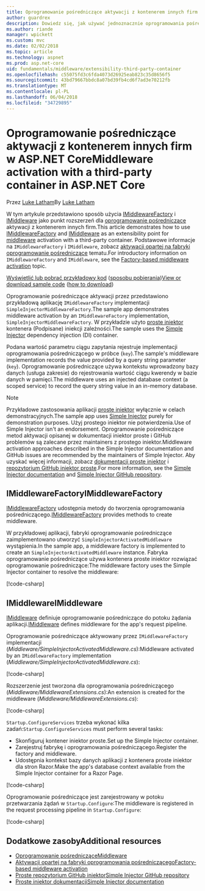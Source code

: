 ```yaml
---
title: Oprogramowanie pośredniczące aktywacji z kontenerem innych firm w ASP.NET Core
author: guardrex
description: Dowiedz się, jak używać jednoznacznie oprogramowania pośredniczącego z aktywacją opartą na fabryki i kontener innych firm w ASP.NET Core.
ms.author: riande
manager: wpickett
ms.custom: mvc
ms.date: 02/02/2018
ms.topic: article
ms.technology: aspnet
ms.prod: asp.net-core
uid: fundamentals/middleware/extensibility-third-party-container
ms.openlocfilehash: c55075fd3c6fda4073d26925eab823c35d8656f5
ms.sourcegitcommit: 43bd79667bbdc8a07bd39fb4cd6f7ad3e70212fb
ms.translationtype: MT
ms.contentlocale: pl-PL
ms.lasthandoff: 06/04/2018
ms.locfileid: "34729895"
---
```

# <a name="middleware-activation-with-a-third-party-container-in-aspnet-core"></a><span data-ttu-id="617ef-103">Oprogramowanie pośredniczące aktywacji z kontenerem innych firm w ASP.NET Core</span><span class="sxs-lookup"><span data-stu-id="617ef-103">Middleware activation with a third-party container in ASP.NET Core</span></span>

<span data-ttu-id="617ef-104">Przez [Luke Latham](https://github.com/guardrex)</span><span class="sxs-lookup"><span data-stu-id="617ef-104">By [Luke Latham](https://github.com/guardrex)</span></span>

<span data-ttu-id="617ef-105">W tym artykule przedstawiono sposób użycia [IMiddlewareFactory](/dotnet/api/microsoft.aspnetcore.http.imiddlewarefactory) i [IMiddleware](/dotnet/api/microsoft.aspnetcore.http.imiddleware) jako punkt rozszerzeń dla [oprogramowanie pośredniczące](xref:fundamentals/middleware/index) aktywacji z kontenerem innych firm.</span><span class="sxs-lookup"><span data-stu-id="617ef-105">This article demonstrates how to use [IMiddlewareFactory](/dotnet/api/microsoft.aspnetcore.http.imiddlewarefactory) and [IMiddleware](/dotnet/api/microsoft.aspnetcore.http.imiddleware) as an extensibility point for [middleware](xref:fundamentals/middleware/index) activation with a third-party container.</span></span> <span data-ttu-id="617ef-106">Podstawowe informacje na `IMiddlewareFactory` i `IMiddleware`, zobacz [aktywacji opartej na fabryki oprogramowanie pośredniczące](xref:fundamentals/middleware/extensibility) tematu.</span><span class="sxs-lookup"><span data-stu-id="617ef-106">For introductory information on `IMiddlewareFactory` and `IMiddleware`, see the [Factory-based middleware activation](xref:fundamentals/middleware/extensibility) topic.</span></span>

<span data-ttu-id="617ef-107">[Wyświetlić lub pobrać przykładowy kod](https://github.com/aspnet/Docs/tree/master/aspnetcore/fundamentals/middleware/extensibility-third-party-container/sample) ([sposobu pobierania](xref:tutorials/index#how-to-download-a-sample))</span><span class="sxs-lookup"><span data-stu-id="617ef-107">[View or download sample code](https://github.com/aspnet/Docs/tree/master/aspnetcore/fundamentals/middleware/extensibility-third-party-container/sample) ([how to download](xref:tutorials/index#how-to-download-a-sample))</span></span>

<span data-ttu-id="617ef-108">Oprogramowanie pośredniczące aktywacji przez przedstawiono przykładową aplikację `IMiddlewareFactory` implementacji `SimpleInjectorMiddlewareFactory`.</span><span class="sxs-lookup"><span data-stu-id="617ef-108">The sample app demonstrates middleware activation by an `IMiddlewareFactory` implementation, `SimpleInjectorMiddlewareFactory`.</span></span> <span data-ttu-id="617ef-109">W przykładzie użyto [proste iniektor](https://simpleinjector.org) kontenera (Podpisane) iniekcji zależności.</span><span class="sxs-lookup"><span data-stu-id="617ef-109">The sample uses the [Simple Injector](https://simpleinjector.org) dependency injection (DI) container.</span></span>

<span data-ttu-id="617ef-110">Podana wartość parametru ciągu zapytania rejestruje implementacji oprogramowania pośredniczącego w próbce (`key`).</span><span class="sxs-lookup"><span data-stu-id="617ef-110">The sample's middleware implementation records the value provided by a query string parameter (`key`).</span></span> <span data-ttu-id="617ef-111">Oprogramowanie pośredniczące używa kontekstu wprowadzony bazy danych (usługa zakresie) do rejestrowania wartość ciągu kwerendy w bazie danych w pamięci.</span><span class="sxs-lookup"><span data-stu-id="617ef-111">The middleware uses an injected database context (a scoped service) to record the query string value in an in-memory database.</span></span>

> [!NOTE]
> <span data-ttu-id="617ef-112">Przykładowe zastosowania aplikacji [proste iniektor](https://github.com/simpleinjector/SimpleInjector) wyłącznie w celach demonstracyjnych.</span><span class="sxs-lookup"><span data-stu-id="617ef-112">The sample app uses [Simple Injector](https://github.com/simpleinjector/SimpleInjector) purely for demonstration purposes.</span></span> <span data-ttu-id="617ef-113">Użyj prostego iniektor nie potwierdzenia.</span><span class="sxs-lookup"><span data-stu-id="617ef-113">Use of Simple Injector isn't an endorsement.</span></span> <span data-ttu-id="617ef-114">Oprogramowanie pośredniczące metod aktywacji opisanej w dokumentacji iniektor proste i GitHub problemów są zalecane przez maintainers z prostego iniektor.</span><span class="sxs-lookup"><span data-stu-id="617ef-114">Middleware activation approaches described in the Simple Injector documentation and GitHub issues are recommended by the maintainers of Simple Injector.</span></span> <span data-ttu-id="617ef-115">Aby uzyskać więcej informacji, zobacz [dokumentacji proste iniektor](https://simpleinjector.readthedocs.io/en/latest/index.html) i [repozytorium GitHub iniektor proste](https://github.com/simpleinjector/SimpleInjector).</span><span class="sxs-lookup"><span data-stu-id="617ef-115">For more information, see the [Simple Injector documentation](https://simpleinjector.readthedocs.io/en/latest/index.html) and [Simple Injector GitHub repository](https://github.com/simpleinjector/SimpleInjector).</span></span>

## <a name="imiddlewarefactory"></a><span data-ttu-id="617ef-116">IMiddlewareFactory</span><span class="sxs-lookup"><span data-stu-id="617ef-116">IMiddlewareFactory</span></span>

<span data-ttu-id="617ef-117">[IMiddlewareFactory](/dotnet/api/microsoft.aspnetcore.http.imiddlewarefactory) udostępnia metody do tworzenia oprogramowania pośredniczącego.</span><span class="sxs-lookup"><span data-stu-id="617ef-117">[IMiddlewareFactory](/dotnet/api/microsoft.aspnetcore.http.imiddlewarefactory) provides methods to create middleware.</span></span>

<span data-ttu-id="617ef-118">W przykładowej aplikacji, fabryki oprogramowanie pośredniczące zaimplementowano utworzyć `SimpleInjectorActivatedMiddleware` wystąpienia.</span><span class="sxs-lookup"><span data-stu-id="617ef-118">In the sample app, a middleware factory is implemented to create an `SimpleInjectorActivatedMiddleware` instance.</span></span> <span data-ttu-id="617ef-119">Fabryka oprogramowanie pośredniczące używa kontenera proste iniektor rozwiązać oprogramowanie pośredniczące:</span><span class="sxs-lookup"><span data-stu-id="617ef-119">The middleware factory uses the Simple Injector container to resolve the middleware:</span></span>

[!code-csharp[](extensibility-third-party-container/sample/Middleware/SimpleInjectorMiddlewareFactory.cs?name=snippet1&highlight=5-8,12)]

## <a name="imiddleware"></a><span data-ttu-id="617ef-120">IMiddleware</span><span class="sxs-lookup"><span data-stu-id="617ef-120">IMiddleware</span></span>

<span data-ttu-id="617ef-121">[IMiddleware](/dotnet/api/microsoft.aspnetcore.http.imiddleware) definiuje oprogramowanie pośredniczące do potoku żądania aplikacji.</span><span class="sxs-lookup"><span data-stu-id="617ef-121">[IMiddleware](/dotnet/api/microsoft.aspnetcore.http.imiddleware) defines middleware for the app's request pipeline.</span></span>

<span data-ttu-id="617ef-122">Oprogramowanie pośredniczące aktywowany przez `IMiddlewareFactory` implementacji (*Middleware/SimpleInjectorActivatedMiddleware.cs*):</span><span class="sxs-lookup"><span data-stu-id="617ef-122">Middleware activated by an `IMiddlewareFactory` implementation (*Middleware/SimpleInjectorActivatedMiddleware.cs*):</span></span>

[!code-csharp[](extensibility-third-party-container/sample/Middleware/SimpleInjectorActivatedMiddleware.cs?name=snippet1)]

<span data-ttu-id="617ef-123">Rozszerzenie jest tworzona dla oprogramowania pośredniczącego (*Middleware/MiddlewareExtensions.cs*):</span><span class="sxs-lookup"><span data-stu-id="617ef-123">An extension is created for the middleware (*Middleware/MiddlewareExtensions.cs*):</span></span>

[!code-csharp[](extensibility-third-party-container/sample/Middleware/MiddlewareExtensions.cs?name=snippet1)]

<span data-ttu-id="617ef-124">`Startup.ConfigureServices` trzeba wykonać kilka zadań:</span><span class="sxs-lookup"><span data-stu-id="617ef-124">`Startup.ConfigureServices` must perform several tasks:</span></span>

* <span data-ttu-id="617ef-125">Skonfiguruj kontener iniektor proste.</span><span class="sxs-lookup"><span data-stu-id="617ef-125">Set up the Simple Injector container.</span></span>
* <span data-ttu-id="617ef-126">Zarejestruj fabrykę i oprogramowania pośredniczącego.</span><span class="sxs-lookup"><span data-stu-id="617ef-126">Register the factory and middleware.</span></span>
* <span data-ttu-id="617ef-127">Udostępnia kontekst bazy danych aplikacji z kontenera proste iniektor dla stron Razor.</span><span class="sxs-lookup"><span data-stu-id="617ef-127">Make the app's database context available from the Simple Injector container for a Razor Page.</span></span>

[!code-csharp[](extensibility-third-party-container/sample/Startup.cs?name=snippet1)]

<span data-ttu-id="617ef-128">Oprogramowanie pośredniczące jest zarejestrowany w potoku przetwarzania żądań w `Startup.Configure`:</span><span class="sxs-lookup"><span data-stu-id="617ef-128">The middleware is registered in the request processing pipeline in `Startup.Configure`:</span></span>

[!code-csharp[](extensibility-third-party-container/sample/Startup.cs?name=snippet2&highlight=13)]

## <a name="additional-resources"></a><span data-ttu-id="617ef-129">Dodatkowe zasoby</span><span class="sxs-lookup"><span data-stu-id="617ef-129">Additional resources</span></span>

* [<span data-ttu-id="617ef-130">Oprogramowanie pośredniczące</span><span class="sxs-lookup"><span data-stu-id="617ef-130">Middleware</span></span>](xref:fundamentals/middleware/index)
* [<span data-ttu-id="617ef-131">Aktywacji opartej na fabryki oprogramowania pośredniczącego</span><span class="sxs-lookup"><span data-stu-id="617ef-131">Factory-based middleware activation</span></span>](xref:fundamentals/middleware/extensibility)
* [<span data-ttu-id="617ef-132">Proste repozytorium GitHub iniektor</span><span class="sxs-lookup"><span data-stu-id="617ef-132">Simple Injector GitHub repository</span></span>](https://github.com/simpleinjector/SimpleInjector)
* [<span data-ttu-id="617ef-133">Proste iniektor dokumentacji</span><span class="sxs-lookup"><span data-stu-id="617ef-133">Simple Injector documentation</span></span>](https://simpleinjector.readthedocs.io/en/latest/index.html)
